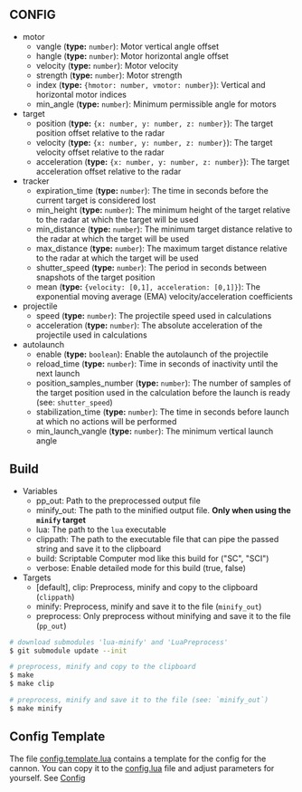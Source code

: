 
## CONFIG

- motor
	- vangle (**type:** `number`): Motor vertical angle offset
	- hangle (**type:** `number`): Motor horizontal angle offset
	- velocity (**type:** `number`): Motor velocity
	- strength (**type:** `number`): Motor strength
	- index (**type:** `{hmotor: number, vmotor: number}`): Vertical and horizontal motor indices
	- min_angle (**type:** `number`): Minimum permissible angle for motors
- target
	- position (**type:** `{x: number, y: number, z: number}`): The target position offset relative to the radar
	- velocity (**type:** `{x: number, y: number, z: number}`): The target velocity offset relative to the radar
	- acceleration (**type:** `{x: number, y: number, z: number}`): The target acceleration offset relative to the radar
- tracker
	- expiration_time (**type:** `number`): The time in seconds before the current target is considered lost
	- min_height (**type:** `number`): The minimum height of the target relative to the radar at which the target will be used
	- min_distance (**type:** `number`): The minimum target distance relative to the radar at which the target will be used
	- max_distance (**type:** `number`): The maximum target distance relative to the radar at which the target will be used
	- shutter_speed (**type:** `number`): The period in seconds between snapshots of the target position
	- mean (**type:** `{velocity: [0,1], acceleration: [0,1]}`): The exponential moving average (EMA) velocity/acceleration coefficients
- projectile
	- speed (**type:** `number`): The projectile speed used in calculations
	- acceleration (**type:** `number`): The absolute acceleration of the projectile used in calculations
- autolaunch
	- enable (**type:** `boolean`): Enable the autolaunch of the projectile
	- reload_time (**type:** `number`): Time in seconds of inactivity until the next launch
	- position_samples_number (**type:** `number`): The number of samples of the target position used in the calculation before the launch is ready (see: `shutter_speed`)
	- stabilization_time (**type:** `number`): The time in seconds before launch at which no actions will be performed
	- min_launch_vangle (**type:** `number`): The minimum vertical launch angle

## Build

- Variables
	- pp_out: Path to the preprocessed output file
	- minify_out: The path to the minified output file. **Only when using the `minify` target**
	- lua: The path to the `lua` executable
	- clippath: The path to the executable file that can pipe the passed string and save it to the clipboard
	- build: Scriptable Computer mod like this build for ("SC", "SCI")
	- verbose: Enable detailed mode for this build (true, false)
- Targets
	- [default], clip: Preprocess, minify and copy to the clipboard (`clippath`)
	- minify: Preprocess, minify and save it to the file (`minify_out`)
	- preprocess: Only preprocess without minifying and save it to the file (`pp_out`)

```bash
# download submodules 'lua-minify' and 'LuaPreprocess'
$ git submodule update --init

# preprocess, minify and copy to the clipboard
$ make
$ make clip

# preprocess, minify and save it to the file (see: `minify_out`)
$ make minify
```

## Config Template

The file [config.template.lua](config.template.lua) contains a template for the config for the cannon. You can copy it to the [config.lua](config.lua) file and adjust parameters for yourself. See [Config](#config)
